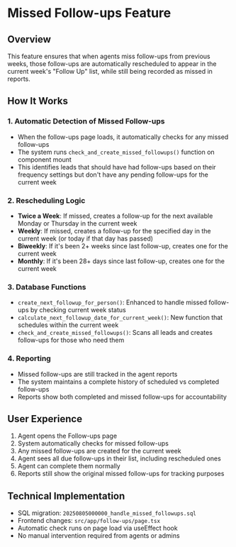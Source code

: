 # Missed Follow-ups Feature

## Overview
This feature ensures that when agents miss follow-ups from previous weeks, those follow-ups are automatically rescheduled to appear in the current week's "Follow Up" list, while still being recorded as missed in reports.

## How It Works

### 1. Automatic Detection of Missed Follow-ups
- When the follow-ups page loads, it automatically checks for any missed follow-ups
- The system runs `check_and_create_missed_followups()` function on component mount
- This identifies leads that should have had follow-ups based on their frequency settings but don't have any pending follow-ups for the current week

### 2. Rescheduling Logic
- **Twice a Week**: If missed, creates a follow-up for the next available Monday or Thursday in the current week
- **Weekly**: If missed, creates a follow-up for the specified day in the current week (or today if that day has passed)
- **Biweekly**: If it's been 2+ weeks since last follow-up, creates one for the current week
- **Monthly**: If it's been 28+ days since last follow-up, creates one for the current week

### 3. Database Functions
- `create_next_followup_for_person()`: Enhanced to handle missed follow-ups by checking current week status
- `calculate_next_followup_date_for_current_week()`: New function that schedules within the current week
- `check_and_create_missed_followups()`: Scans all leads and creates follow-ups for those who need them

### 4. Reporting
- Missed follow-ups are still tracked in the agent reports
- The system maintains a complete history of scheduled vs completed follow-ups
- Reports show both completed and missed follow-ups for accountability

## User Experience
1. Agent opens the Follow-ups page
2. System automatically checks for missed follow-ups
3. Any missed follow-ups are created for the current week
4. Agent sees all due follow-ups in their list, including rescheduled ones
5. Agent can complete them normally
6. Reports still show the original missed follow-ups for tracking purposes

## Technical Implementation
- SQL migration: `20250805000000_handle_missed_followups.sql`
- Frontend changes: `src/app/follow-ups/page.tsx`
- Automatic check runs on page load via useEffect hook
- No manual intervention required from agents or admins